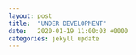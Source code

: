 ```yaml
---
layout: post
title:  "UNDER DEVELOPMENT"
date:   2020-01-19 11:00:03 +0000
categories: jekyll update
---
```


